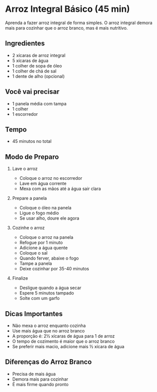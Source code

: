 # Arroz Integral Básico (45 min)

Aprenda a fazer arroz integral de forma simples. O arroz integral demora mais para cozinhar que o arroz branco, mas é mais nutritivo.

## Ingredientes
- 2 xícaras de arroz integral
- 5 xícaras de água
- 1 colher de sopa de óleo
- 1 colher de chá de sal
- 1 dente de alho (opcional)

## Você vai precisar
- 1 panela média com tampa
- 1 colher
- 1 escorredor

## Tempo
- 45 minutos no total

## Modo de Preparo

1. Lave o arroz
   - Coloque o arroz no escorredor
   - Lave em água corrente
   - Mexa com as mãos até a água sair clara

2. Prepare a panela
   - Coloque o óleo na panela
   - Ligue o fogo médio
   - Se usar alho, doure ele agora

3. Cozinhe o arroz
   - Coloque o arroz na panela
   - Refogue por 1 minuto
   - Adicione a água quente
   - Coloque o sal
   - Quando ferver, abaixe o fogo
   - Tampe a panela
   - Deixe cozinhar por 35-40 minutos

4. Finalize
   - Desligue quando a água secar
   - Espere 5 minutos tampado
   - Solte com um garfo

## Dicas Importantes
- Não mexa o arroz enquanto cozinha
- Use mais água que no arroz branco
- A proporção é: 2½ xícaras de água para 1 de arroz
- O tempo de cozimento é maior que o arroz branco
- Se preferir mais macio, adicione mais ½ xícara de água

## Diferenças do Arroz Branco
- Precisa de mais água
- Demora mais para cozinhar
- É mais firme quando pronto
